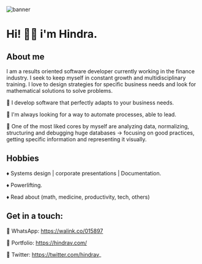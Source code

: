 ![banner](https://scontent.fmex22-1.fna.fbcdn.net/v/t1.15752-9/198774788_2927981837521160_8688981573201481476_n.png?_nc_cat=110&ccb=1-3&_nc_sid=ae9488&_nc_ohc=K3ZE98t3R_AAX-a2s__&_nc_ht=scontent.fmex22-1.fna&oh=624310e5e79ed3da262b62287c0faf03&oe=60E5A3CA)

# Hi! 👋🏼 i'm Hindra.

## About me

I am a results oriented software developer currently working in the finance industry. I seek to keep myself in constant growth and multidisciplinary training.
I love to design strategies for specific business needs and look for mathematical solutions to solve problems.

🔹 I develop software that perfectly adapts to your business needs.

🔹 I'm always looking for a way to automate processes, able to lead.

🔹 One of the most liked cores by myself are analyzing data, normalizing, structuring and debugging huge databases -> focusing on good practices, getting specific information and representing it visually.

## Hobbies

♦ Systems design | corporate presentations | Documentation.

♦ Powerlifting.

♦ Read about (math, medicine, productivity, tech, others)

## Get in a touch:

🔸 WhatsApp: https://walink.co/015897

🔸 Portfolio: https://hindrav.com/

🔸 Twitter: https://twitter.com/hindrav_
